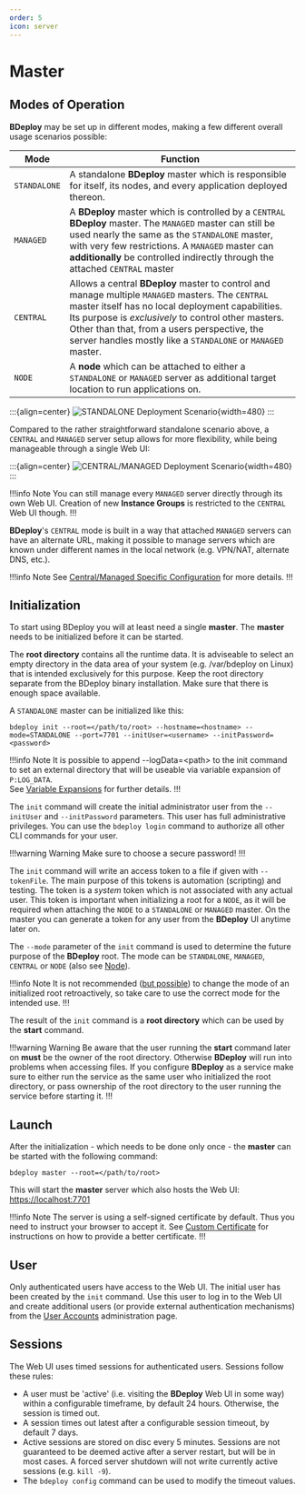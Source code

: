 ```yaml
---
order: 5
icon: server
---
```


# Master

## Modes of Operation

**BDeploy** may be set up in different modes, making a few different overall usage scenarios possible:

Mode | Function
--- | ---
`STANDALONE` | A standalone **BDeploy** master which is responsible for itself, its nodes, and every application deployed thereon.
`MANAGED` | A **BDeploy** master which is controlled by a `CENTRAL` **BDeploy** master. The `MANAGED` master can still be used nearly the same as the `STANDALONE` master, with very few restrictions. A `MANAGED` master can **additionally** be controlled indirectly through the attached `CENTRAL` master
`CENTRAL` | Allows a central **BDeploy** master to control and manage multiple `MANAGED` masters. The `CENTRAL` master itself has no local deployment capabilities. Its purpose is _exclusively_ to control other masters. Other than that, from a users perspective, the server handles mostly like a `STANDALONE` or `MANAGED` master.
`NODE` | A **node** which can be attached to either a `STANDALONE` or `MANAGED` server as additional target location to run applications on.

:::{align=center}
![STANDALONE Deployment Scenario](/images/Scenario_Standalone.svg){width=480}
:::

Compared to the rather straightforward standalone scenario above, a `CENTRAL` and `MANAGED` server setup allows for more flexibility, while being manageable through a single Web UI:

:::{align=center}
![CENTRAL/MANAGED Deployment Scenario](/images/Scenario_Central_Managed.svg){width=480}
:::

!!!info Note
You can still manage every `MANAGED` server directly through its own Web UI. Creation of new **Instance Groups** is restricted to the `CENTRAL` Web UI though.
!!!

**BDeploy**'s `CENTRAL` mode is built in a way that attached `MANAGED` servers can have an alternate URL, making it possible to manage servers which are known under different names in the local network (e.g. VPN/NAT, alternate DNS, etc.).

!!!info Note
See [Central/Managed Specific Configuration](/user/central/#centralmanaged-specific-configuration) for more details.
!!!

## Initialization

To start using BDeploy you will at least need a single **master**. The **master** needs to be initialized before it can be started.

The **root directory** contains all the runtime data. It is adviseable to select an empty directory in the data area of your system (e.g. /var/bdeploy on Linux) that is intended exclusively for this purpose. Keep the root directory separate from the BDeploy binary installation. Make sure that there is enough space available.

A `STANDALONE` master can be initialized like this:

```
bdeploy init --root=</path/to/root> --hostname=<hostname> --mode=STANDALONE --port=7701 --initUser=<username> --initPassword=<password>
```

!!!info Note
It is possible to append --logData=\<path\> to the init command to set an external directory that will be useable via variable expansion of `P:LOG_DATA`.  
See [Variable Expansions](/power/variables) for further details.
!!!

The `init` command will create the initial administrator user from the `--initUser` and `--initPassword` parameters. This user has full administrative privileges. You can use the `bdeploy login` command to authorize all other CLI commands for your user.

!!!warning Warning
Make sure to choose a secure password!
!!!

The `init` command will write an access token to a file if given with `--tokenFile`. The main purpose of this tokens is automation (scripting) and testing. The token is a _system_ token which is not associated with any actual user. This token is important when initializing a root for a `NODE`, as it will be required when attaching the `NODE` to a `STANDALONE` or `MANAGED` master. On the master you can generate a token for any user from the **BDeploy** UI anytime later on.

The `--mode` parameter of the `init` command is used to determine the future purpose of the **BDeploy** root. The mode can be `STANDALONE`, `MANAGED`, `CENTRAL` or `NODE` (also see [Node](/setup/node/#nodes)).

!!!info Note
It is not recommended ([but possible](/user/central/#migrating-between-modes)) to change the mode of an initialized root retroactively, so take care to use the correct mode for the intended use.
!!!

The result of the `init` command is a **root directory** which can be used by the **start** command.

!!!warning Warning
Be aware that the user running the **start** command later on **must** be the owner of the root directory. Otherwise **BDeploy** will run into problems when accessing files. If you configure **BDeploy** as a service make sure to either run the service as the same user who initialized the root directory, or pass ownership of the root directory to the user running the service before starting it.
!!!

## Launch

After the initialization - which needs to be done only once - the **master** can be started with the following command:

```
bdeploy master --root=</path/to/root>
```

This will start the **master** server which also hosts the Web UI: [https://localhost:7701](https://localhost:7701)

!!!info Note
The server is using a self-signed certificate by default. Thus you need to instruct your browser to accept it. See [Custom Certificate](/setup/certificate/#custom-certificate) for instructions on how to provide a better certificate.
!!!

## User

Only authenticated users have access to the Web UI. The initial user has been created by the `init` command. Use this user to log in to the Web UI and create additional users (or provide external authentication mechanisms) from the [User Accounts](/experts/system/#user-accounts) administration page.

## Sessions

The Web UI uses timed sessions for authenticated users. Sessions follow these rules:

* A user must be 'active' (i.e. visiting the **BDeploy** Web UI in some way) within a configurable timeframe, by default 24 hours. Otherwise, the session is timed out.
* A session times out latest after a configurable session timeout, by default 7 days.
* Active sessions are stored on disc every 5 minutes. Sessions are not guaranteed to be deemed active after a server restart, but will be in most cases. A forced server shutdown will not write currently active sessions (e.g. `kill -9`).
* The `bdeploy config` command can be used to modify the timeout values.
